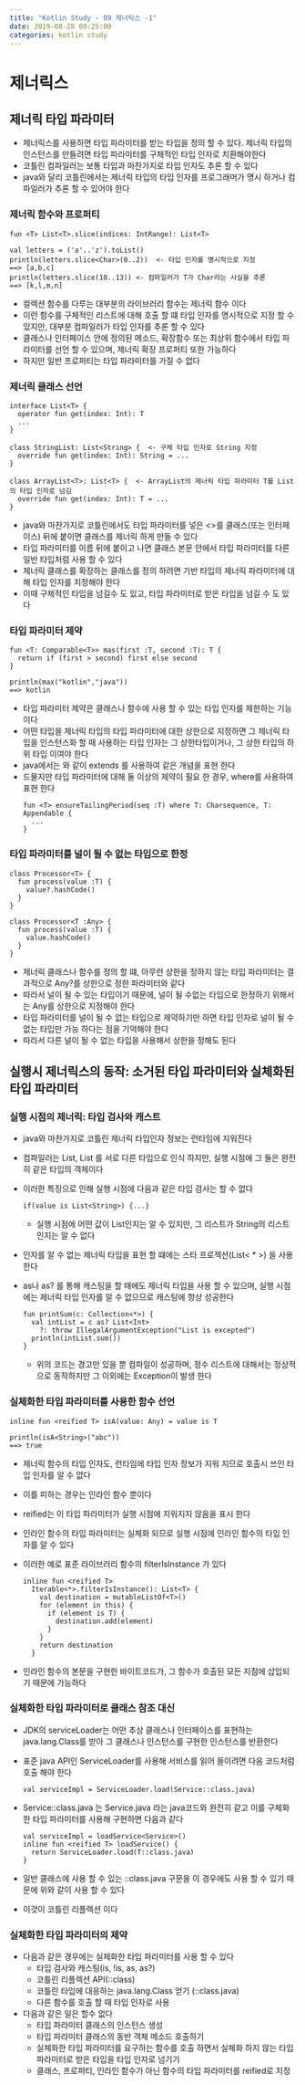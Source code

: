 ```yaml
---
title: "Kotlin Study - 09 제너릭스 -1"
date: 2019-08-28 09:25:00 
categories: kotlin study
---
```


# 제너릭스

## 제너릭 타입 파라미터
* 제너릭스를 사용하면 타입 파라미터를 받는 타입을 정의 할 수 있다. 제너릭 타입의 인스턴스를 만들려면 타입 파라미터를 구체적인 타입 인자로 치환해야한다
* 코틀린 컴파일러는 보통 타입과 마찬가지로 타입 인자도 추론 할 수 있다
* java와 달리 코틀린에서는 제너릭 타입의 타입 인자를 프로그래머가 명시 하거나 컴파일러가 추론 할 수 있어야 한다

### 제너릭 함수와 프로퍼티
~~~
fun <T> List<T>.slice(indices: IntRange): List<T>

val letters = ('a'..'z').toList()
println(letters.slice<Char>(0..2))  <- 타입 인자를 명시적으로 지정
==> [a,b,c]
println(letters.slice(10..13)) <- 컴파일러가 T가 Char라는 사실을 추론
==> [k,l,m,n]
~~~

* 컬렉션 함수를 다루는 대부분의 라이브러리 함수는 제너릭 함수 이다
* 이런 함수를 구체적인 리스트에 대해 호출 할 떄 타입 인자를 명시적으로 지정 할 수 있지만, 대부분 컴파일러가 타입 인자를 추론 할 수 있다
* 클래스나 인터페이스 안에 정의된 메소드, 확장함수 또는 최상위 함수에서 타입 파라미터를 선언 할 수 있으며, 제너릭 확장 프로퍼티 또한 가능하다
* 하지만 일반 프로퍼티는 타입 파라미터를 가질 수 없다

### 제너릭 클래스 선언
~~~
interface List<T> {
  operator fun get(index: Int): T
  ...
}

class StringList: List<String> {  <- 구체 타입 인자로 String 지정
  override fun get(index: Int): String = ...
}

class ArrayList<T>: List<T> {  <- ArrayList의 제너릭 타입 파라미터 T를 List의 타입 인자로 넘김
  override fun get(index: Int): T = ...
}
~~~

* java와 마찬가지로 코틀린에서도 타입 파라미터를 넣은 <>를 클래스(또는 인터페이스) 뒤에 붙이면 클래스를 제너릭 하게 만들 수 있다
* 타입 파라미터를 이름 뒤에 붙이고 나면 클래스 본문 안에서 타입 파라미터를 다른 일반 타입처럼 사용 할 수 있다
* 제너릭 클래스를 확장하는 클래스를 정의 하려면 기반 타입의 제너릭 파라미터에 대해 타입 인자를 지정해야 한다
* 이때 구체적인 타입을 넘길수 도 있고, 타입 파라미터로 받은 타입을 넘길 수 도 있다

### 타입 파라미터 제약
~~~
fun <T: Comparable<T>> mas(first :T, second :T): T {
  return if (first > second) first else second
}

println(max("kotlin","java"))
==> kotlin
~~~

* 타입 파라미터 제약은 클래스나 함수에 사용 할 수 있는 타입 인자를 제한하는 기능이다
* 어떤 타입을 제너릭 타입의 타입 파라미터에 대한 상한으로 지정하면 그 제너릭 타입을 인스턴스화 할 때 사용하는 타입 인자는 그 상한타입이거나,
그 상한 타입의 하위 타입 이여야 한다
* java에서는 <T extends Number> 와 같이 extends 를 사용하여 같은 개념을 표현 한다
* 드물지만 타입 파라미터에 대해 둘 이상의 제약이 필요 한 경우, where를 사용하여 표현 한다
  ~~~
  fun <T> ensureTailingPeriod(seq :T) where T: Charsequence, T: Appendable {
    ...
  }
  ~~~
  
### 타입 파라미터를 널이 될 수 없는 타입으로 한정
~~~
class Processor<T> {
  fun process(value :T) {
    value?.hashCode()
  }
}

class Processor<T :Any> {
  fun process(value :T) {
    value.hashCode()
  }
}
~~~

* 제너릭 클래스나 함수를 정의 할 떄, 아무런 상한을 정하지 않는 타입 파라미터는 결과적으로 Any?를 상한으로 정한 파라미터와 같다
* 따라서 널이 될 수 있는 타입이기 때문에, 널이 될 수없는 타입으로 한정하기 위해서는 Any를 상한으로 지정해야 한다
* 타입 파라미터를 널이 될 수 없는 타입으로 제약하기만 하면 타입 인자로 널이 될 수 없는 타입만 가능 하다는 점을 기억해야 한다
* 따라서 다른 널이 될 수 없는 타입을 사용해서 상한을 정해도 된다

## 실행시 제너릭스의 동작: 소거된 타입 파라미터와 실체화된 타입 파라미터

### 실행 시점의 제너릭: 타입 검사와 캐스트
* java와 마찬가지로 코틀린 제너릭 타입인자 정보는 런타임에 지워진다
* 컴파일러는 List<String>, List<Int> 를 서로 다른 타입으로 인식 하지만, 실행 시점에 그 둘은 완전히 같은 타입의 객체이다
* 이러한 특징으로 인해 실행 시점에 다음과 같은 타입 검사는 할 수 없다
  
  ~~~
  if(value is List<String>) {...}
  ~~~
  - 실행 시점에 어떤 값이 List인지는 알 수 있지만, 그 리스트가 String의 리스트인지는 알 수 없다
* 인자를 알 수 없는 제너릭 타입을 표현 할 떄에는 스타 프로젝션(List< * >) 을 사용한다
* as나 as? 를 통해 캐스팅을 할 때에도 제너릭 타입을 사용 할 수 있으며, 실행 시점에는 제너릭 타입 인자를 알 수 없으므로 캐스팅에 항상 성공한다

  ~~~
  fun printSum(c: Collection<*>) {
    val intList = c as? List<Int>
      ?: throw IllegalArgumentException("List is excepted")
    println(intList.sum())
  }
  ~~~
  
  - 위의 코드는 경고만 있을 뿐 컴파일이 성공하며, 정수 리스트에 대해서는 정상적으로 동작하지만 그 이외에는 Exception이 발생 한다

### 실체화한 타입 파라미터를 사용한 함수 선언

~~~
inline fun <reified T> isA(value: Any) = value is T

println(isA<String>("abc"))
==> true
~~~

* 제너릭 함수의 타입 인자도, 런타임에 타입 인자 정보가 지워 지므로 호출시 쓰인 타입 인자를 알 수 없다
* 이를 피하는 경우는 인라인 함수 뿐이다
* reified는 이 타입 파라미터가 실행 시점에 지워지지 않음을 표시 한다
* 인라인 함수의 타입 파라미터는 실체화 되므로 실행 시점에 인라인 함수의 타입 인자를 알 수 있다
* 이러한 예로 표준 라이브러리 함수의 filterIsInstance 가 있다
  
  ~~~
  inline fun <reified T>
    Iterable<*>.filterIsInstance(): List<T> {
      val destination = mutableListOf<T>()
      for (element in this) {
        if (element is T) {
          destination.add(element)
        }
      }
      return destination
    }
  ~~~
  
* 인라인 함수의 본문을 구현한 바이트코드가, 그 함수가 호출된 모든 지점에 삽입되기 때문에 가능하다

### 실체화한 타입 파라미터로 클래스 참조 대신

* JDK의 serviceLoader는 어떤 추상 클래스나 인터페이스를 표현하는 java.lang.Class를 받아 그 클래스나 인스턴스를 구현한 인스턴스를 반환한다
* 표준 java API인 ServiceLoader를 사용해 서비스를 읽어 들이려면 다음 코드처럼 호출 해야 한다
  
  ~~~
  val serviceImpl = ServiceLoader.load(Service::class.java)
  ~~~
  
* Service::class.java 는 Service.java 라는 java코드와 완전히 같고 이를 구체화한 타입 파라미터를 사용해 구현하면 다음과 같다

  ~~~
  val serviceImpl = loadService<Service>()
  inline fun <reified T> loadService() {
    return ServiceLoader.load(T::class.java)
  }
  ~~~
  
* 일반 클래스에 사용 할 수 있는 ::class.java 구문을 이 경우에도 사용 할 수 있기 때문에 위와 같이 사용 할 수 있다
* 이것이 코틀린 리플렉션 이다

### 실체화한 타입 파라미터의 제약
* 다음과 같은 경우에는 실체화한 타입 파라미터를 사용 할 수 있다
  - 타입 검사와 캐스팅(is, !is, as, as?)
  - 코틀린 리플렉션 API(::class)
  - 코틀린 타입에 대응하는 java.lang.Class 얻기 (::class.java)
  - 다른 함수를 호출 할 때 타입 인자로 사용
* 다음과 같은 일은 할수 없다
  - 타입 파라미터 클래스의 인스턴스 생성
  - 타입 파라미터 클래스의 동반 객체 메소드 호출하기
  - 실체화한 타입 파라미터를 요구하는 함수를 호출 하면서 실체화 하지 않는 타입 파라미터로 받은 타입을 타입 인자로 넘기기
  - 클래스, 프로퍼티, 인라인 함수가 아닌 함수의 타입 파라미터를 reified로 지정 
  
    

